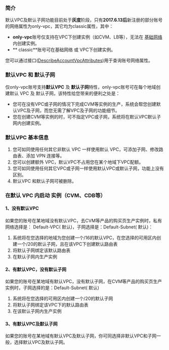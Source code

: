 ### 简介

默认VPC及默认子网功能目前处于**灰度**阶段，只有**2017.6.13后**新注册的部分账号的网络属性为only-vpc，其它均为classic属性，其中：
- **only-vpc**账号仅支持在VPC下创建实例（如CVM、LB等），无法在 [基础网络](https://www.qcloud.com/document/product/215/535)内创建实例。
- ** classic**账号可在基础网络 或 VPC下创建实例。

您可以通过接口([DescribeAccountVpcAttributes](https://www.qcloud.com/document/api/215/9499))用于查询账号网络属性。


### 默认VPC 和 默认子网
仅only-vpc账号支持**默认VPC** 及 **默认子网**特性，only-vpc账号可在每个地域创建默认 VPC 及 默认子网，该特性给您带来的便利之处是：
- 您可在没有VPC或子网的情况下完成CVM等实例的生产，系统会帮您创建默认VPC及子网，而您无需了解VPC及子网的功能细节。
- 您在创建CVM等实例的时，可不指定VPC或子网，系统将在默认VPC默认子网内创建实例。

### 默认VPC 基本信息

1) 您可如同使用任何其它非默认 VPC 一样使用默认 VPC，可添加子网、修改路由表、添加 VPN 连接等。
2) 您可以创建额外 VPC，默认VPC不占用您在某个地域下VPC配额。
3) 您可如同使用任何其它VPC或子网一样使用默认VPC或默认子网，功能上没有区别。
4) 默认VPC 和默认子网可被删除。


### 在默认 VPC 内启动 实例（CVM、CDB等）

#### 1、没有**默认VPC**
如果您的账号在某地域没有默认VPC，去CVM等产品的购买页生产实例时，私有网络选择是： Default-VPC( 默认)，子网选择是：Default-Subnet( 默认)：
1) 系统将在您选择的地域为您创建一个/16的默认VPC，在您选择的可用区内创建一个/20的默认子网，且在该VPC下创建默认路由表
2) 将默认子网绑定该默认路由表
3) 在默认子网内生产实例
 
#### 2、有默认VPC，没有默认子网
如果您的账号在某地域有默认VPC，没有默认子网，在CVM等产品的购买页生产实例时，子网选择的是：Default-Subnet( 默认)
1) 系统将在您选择的可用区内创建一个/20的默认子网
2) 将默认子网绑定该VPC下的默认路由表
3) 在该默认子网内生产实例

#### 3、有默认VPC及默认子网
如果您的账号在某地域有默认VPC及默认子网，你可同选择非默认VPC和子网一般，选择默认VPC及默认子网。





